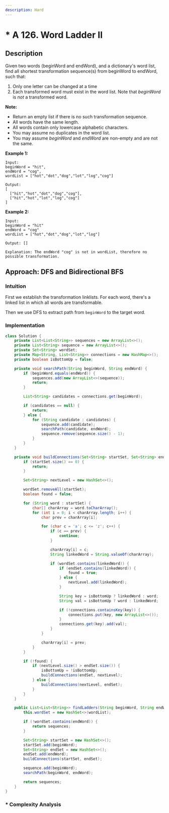 ```yaml
---
description: Hard
---
```


# \* A 126. Word Ladder II

## Description

Given two words \(beginWord and endWord\), and a dictionary's word list, find all shortest transformation sequence\(s\) from beginWord to endWord, such that:

1. Only one letter can be changed at a time
2. Each transformed word must exist in the word list. Note that _beginWord_ is _not_ a transformed word.

**Note:**

* Return an empty list if there is no such transformation sequence.
* All words have the same length.
* All words contain only lowercase alphabetic characters.
* You may assume no duplicates in the word list.
* You may assume _beginWord_ and _endWord_ are non-empty and are not the same.

**Example 1:**

```text
Input:
beginWord = "hit",
endWord = "cog",
wordList = ["hot","dot","dog","lot","log","cog"]

Output:
[
  ["hit","hot","dot","dog","cog"],
  ["hit","hot","lot","log","cog"]
]
```

**Example 2:**

```text
Input:
beginWord = "hit"
endWord = "cog"
wordList = ["hot","dot","dog","lot","log"]

Output: []

Explanation: The endWord "cog" is not in wordList, therefore no possible transformation.
```

## Approach: DFS and Bidirectional BFS

### Intuition

First we establish the transformation linklists. For each word, there's a linked list in which all words are transformable.

Then we use DFS to extract path from `beginWord` to the target word.

### Implementation

```java
class Solution {
    private List<List<String>> sequences = new ArrayList<>();
    private List<String> sequence = new ArrayList<>();
    private Set<String> wordSet;
    private Map<String, List<String>> connections = new HashMap<>();
    private boolean isBottomUp = false;

    private void searchPath(String beginWord, String endWord) {
        if (beginWord.equals(endWord)) {
            sequences.add(new ArrayList<>(sequence));
            return;
        }

        List<String> candidates = connections.get(beginWord);

        if (candidates == null) {
            return;
        } else {
            for (String candidate : candidates) {
                sequence.add(candidate);
                searchPath(candidate, endWord);
                sequence.remove(sequence.size() - 1);
            }
        }
    }

    private void buildConnections(Set<String> startSet, Set<String> endSet) {
        if (startSet.size() == 0) {
            return;
        }

        Set<String> nextLevel = new HashSet<>();

        wordSet.removeAll(startSet);
        boolean found = false;

        for (String word : startSet) {
            char[] charArray = word.toCharArray();
            for (int i = 0; i < charArray.length; i++) {
                char prev = charArray[i];

                for (char c = 'a'; c <= 'z'; c++) {
                    if (c == prev) {
                        continue;
                    }

                    charArray[i] = c;
                    String linkedWord = String.valueOf(charArray);

                    if (wordSet.contains(linkedWord)) {
                        if (endSet.contains(linkedWord)) {
                            found = true;
                        } else {
                            nextLevel.add(linkedWord);
                        }

                        String key = isBottomUp ? linkedWord : word;
                        String val = isBottomUp ? word : linkedWord;

                        if (!connections.containsKey(key)) {
                            connections.put(key, new ArrayList<>());
                        }
                        connections.get(key).add(val);
                    }
                }

                charArray[i] = prev;
            }
        }

        if (!found) {
            if (nextLevel.size() > endSet.size()) {
                isBottomUp = !isBottomUp;
                buildConnections(endSet, nextLevel);
            } else {
                buildConnections(nextLevel, endSet);
            }
        }
    }

    public List<List<String>> findLadders(String beginWord, String endWord, List<String> wordList) {
        this.wordSet = new HashSet<>(wordList);

        if (!wordSet.contains(endWord)) {
            return sequences;
        }

        Set<String> startSet = new HashSet<>();
        startSet.add(beginWord);
        Set<String> endSet = new HashSet<>();
        endSet.add(endWord);
        buildConnections(startSet, endSet);

        sequence.add(beginWord);
        searchPath(beginWord, endWord);

        return sequences;
    }
}
```

### \* Complexity Analysis

